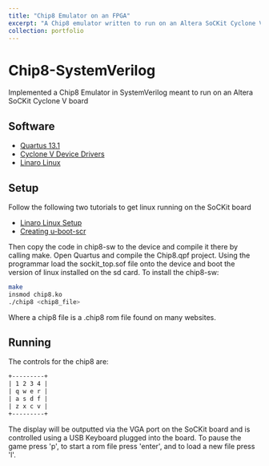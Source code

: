 ```yaml
---
title: "Chip8 Emulator on an FPGA"
excerpt: "A Chip8 emulator written to run on an Altera SoCKit Cyclone V FPGA board. "
collection: portfolio
---
```


# Chip8-SystemVerilog
Implemented a Chip8 Emulator in SystemVerilog meant to run on an Altera SoCKit Cyclone V board

## Software
- [Quartus 13.1](https://dl.altera.com/13.1/?edition=web)
- [Cyclone V Device Drivers](https://dl.altera.com/13.1/?edition=web)
- [Linaro Linux](https://rocketboards.org/foswiki/view/Projects/SoCKitLinaroLinuxDesktop#A_42Run_the_demo_using_the_provided_SD_Card_Image_42)

## Setup
Follow the following two tutorials to get linux running on the SoCKit board
- [Linaro Linux Setup](https://rocketboards.org/foswiki/view/Projects/SoCKitLinaroLinuxDesktop#A_42Run_the_demo_using_the_provided_SD_Card_Image_42)
- [Creating u-boot-scr](https://rocketboards.org/foswiki/view/Documentation/GSRD141ProgrammingFPGAArrowSoCKitEdition)

Then copy the code in chip8-sw to the device and compile it there by calling make. Open Quartus and compile the Chip8.qpf project. Using the programmar load the sockit_top.sof file onto the device and boot the version of linux installed on the sd card. To install the chip8-sw:
```bash
make
insmod chip8.ko
./chip8 <chip8_file>
```
Where a chip8 file is a .chip8 rom file found on many websites. 

## Running
The controls for the chip8 are:
```txt
+---------+
| 1 2 3 4 |
| q w e r |
| a s d f |
| z x c v |
+---------+
```
The display will be outputted via the VGA port on the SoCKit board and is controlled using a USB Keyboard plugged into the board. To pause the game press 'p', to start a rom file press 'enter', and to load a new file press 'l'. 

<div class="github-card" data-github="davidwatkins/Chip8-SystemVerilog" data-width="400" data-height="150" data-theme="default"></div>
<script src="//cdn.jsdelivr.net/github-cards/latest/widget.js"></script>
